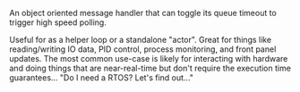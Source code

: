 An object oriented message handler that can toggle its queue timeout to trigger high speed polling.

Useful for as a helper loop or a standalone "actor". Great for things like reading/writing IO data, PID control, process monitoring, and front panel updates. The most common use-case is likely for interacting with hardware and doing things that are near-real-time but don't require the execution time guarantees... "Do I need a RTOS? Let's find out..."